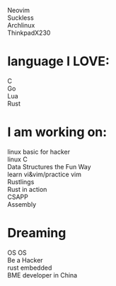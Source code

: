  
Neovim</br>
Suckless</br>
Archlinux</br>
ThinkpadX230</br>

# language I LOVE:
C</br>
Go</br>
Lua</br>
Rust</br>


# I am working on:
linux basic for hacker</br>
linux C</br>
Data Structures the Fun Way</br>
learn vi&vim/practice vim </br>
Rustlings</br>
Rust in action</br>
CSAPP</br>
Assembly</br>

# Dreaming
OS OS</br>
Be a Hacker</br>
rust embedded</br>
BME developer in China</br>
